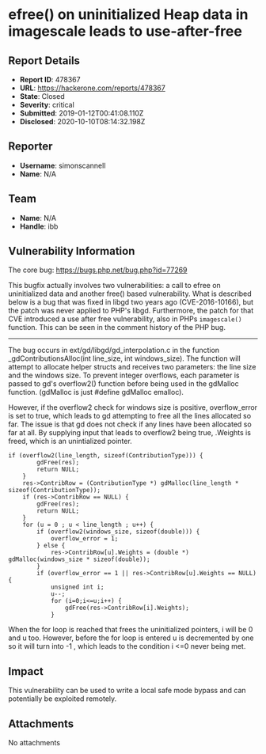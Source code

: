 # efree() on uninitialized Heap data in imagescale leads to use-after-free

## Report Details
- **Report ID**: 478367
- **URL**: https://hackerone.com/reports/478367
- **State**: Closed
- **Severity**: critical
- **Submitted**: 2019-01-12T00:41:08.110Z
- **Disclosed**: 2020-10-10T08:14:32.198Z

## Reporter
- **Username**: simonscannell
- **Name**: N/A

## Team
- **Name**: N/A
- **Handle**: ibb

## Vulnerability Information
The core bug: https://bugs.php.net/bug.php?id=77269

This bugfix actually involves two vulnerabilities: a call to efree on uninitialized data and another free()  based vulnerability. What is described below is a bug that was fixed in libgd two years ago (CVE-2016-10166), but the patch was never applied to PHP's libgd. Furthermore, the patch for that CVE introduced a use after free vulnerability, also in PHPs `imagescale()` function. This can be seen in the comment history of the PHP bug.

----
The bug occurs in ext/gd/libgd/gd_interpolation.c in the function _gdContributionsAlloc(int line_size, int windows_size). The function will attempt to allocate helper structs and receives two parameters: the line size and the windows size. To prevent integer overflows, each parameter is passed to gd's overflow2() function before being used in the gdMalloc function.
(gdMalloc is just #define gdMalloc emalloc).

However, if the overflow2 check for windows size is positive, overflow_error is set to true, which leads to gd attempting to free all the lines allocated so far. The issue is that gd does not check if any lines have been allocated so far at all. By supplying input that leads to overflow2 being true, .Weights is freed, which is an unintialized pointer. 

```
if (overflow2(line_length, sizeof(ContributionType))) {
		gdFree(res);
		return NULL;
	}
	res->ContribRow = (ContributionType *) gdMalloc(line_length * sizeof(ContributionType));
	if (res->ContribRow == NULL) {
		gdFree(res);
		return NULL;
	}
	for (u = 0 ; u < line_length ; u++) {
		if (overflow2(windows_size, sizeof(double))) {
			overflow_error = 1;
		} else {
			res->ContribRow[u].Weights = (double *) gdMalloc(windows_size * sizeof(double));
		}
		if (overflow_error == 1 || res->ContribRow[u].Weights == NULL) {
			unsigned int i;
			u--;
			for (i=0;i<=u;i++) {
                gdFree(res->ContribRow[i].Weights);
			}
```

When the for loop is reached that frees the uninitialized pointers, i will be 0 and u too. However, before the for loop is entered u is decremented by one so it will turn into -1 , which leads to the condition i <=0 never being met.

## Impact

This vulnerability can be used to write a local safe mode bypass and can potentially be exploited remotely.

## Attachments
No attachments
